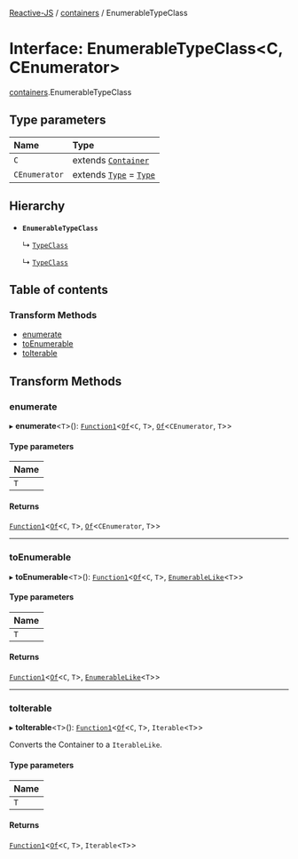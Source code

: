 [Reactive-JS](../README.md) / [containers](../modules/containers.md) / EnumerableTypeClass

# Interface: EnumerableTypeClass<C, CEnumerator\>

[containers](../modules/containers.md).EnumerableTypeClass

## Type parameters

| Name | Type |
| :------ | :------ |
| `C` | extends [`Container`](containers.Container.md) |
| `CEnumerator` | extends [`Type`](containers.EnumeratorContainer.Type.md) = [`Type`](containers.EnumeratorContainer.Type.md) |

## Hierarchy

- **`EnumerableTypeClass`**

  ↳ [`TypeClass`](containers.IterableContainer.TypeClass.md)

  ↳ [`TypeClass`](containers.EnumerableContainer.TypeClass.md)

## Table of contents

### Transform Methods

- [enumerate](containers.EnumerableTypeClass.md#enumerate)
- [toEnumerable](containers.EnumerableTypeClass.md#toenumerable)
- [toIterable](containers.EnumerableTypeClass.md#toiterable)

## Transform Methods

### enumerate

▸ **enumerate**<`T`\>(): [`Function1`](../modules/functions.md#function1)<[`Of`](../modules/containers.Containers.md#of)<`C`, `T`\>, [`Of`](../modules/containers.Containers.md#of)<`CEnumerator`, `T`\>\>

#### Type parameters

| Name |
| :------ |
| `T` |

#### Returns

[`Function1`](../modules/functions.md#function1)<[`Of`](../modules/containers.Containers.md#of)<`C`, `T`\>, [`Of`](../modules/containers.Containers.md#of)<`CEnumerator`, `T`\>\>

___

### toEnumerable

▸ **toEnumerable**<`T`\>(): [`Function1`](../modules/functions.md#function1)<[`Of`](../modules/containers.Containers.md#of)<`C`, `T`\>, [`EnumerableLike`](types.EnumerableLike.md)<`T`\>\>

#### Type parameters

| Name |
| :------ |
| `T` |

#### Returns

[`Function1`](../modules/functions.md#function1)<[`Of`](../modules/containers.Containers.md#of)<`C`, `T`\>, [`EnumerableLike`](types.EnumerableLike.md)<`T`\>\>

___

### toIterable

▸ **toIterable**<`T`\>(): [`Function1`](../modules/functions.md#function1)<[`Of`](../modules/containers.Containers.md#of)<`C`, `T`\>, `Iterable`<`T`\>\>

Converts the Container to a `IterableLike`.

#### Type parameters

| Name |
| :------ |
| `T` |

#### Returns

[`Function1`](../modules/functions.md#function1)<[`Of`](../modules/containers.Containers.md#of)<`C`, `T`\>, `Iterable`<`T`\>\>
